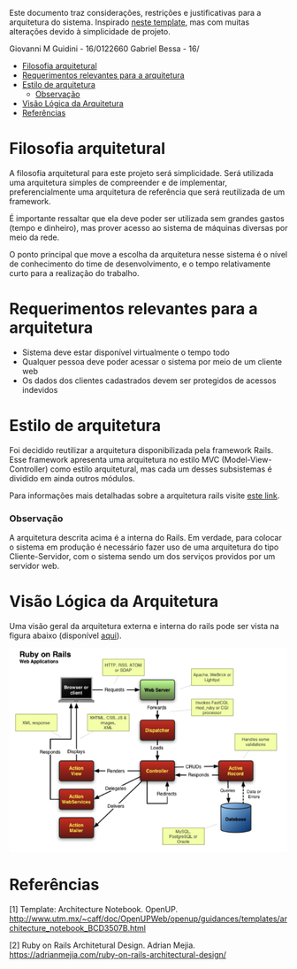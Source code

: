 Este documento traz considerações, restrições e justificativas para a arquitetura do sistema.
Inspirado [neste template](http://www.utm.mx/~caff/doc/OpenUPWeb/openup/guidances/templates/architecture_notebook_BCD3507B.html), mas com muitas alterações devido à simplicidade de projeto.

Giovanni M Guidini - 16/0122660
Gabriel Bessa      - 16/

- [Filosofia arquitetural](#filosofia-arquitetural)
- [Requerimentos relevantes para a arquitetura](#requerimentos-relevantes-para-a-arquitetura)
- [Estilo de arquitetura](#estilo-de-arquitetura)
    - [Observação](#observa%C3%A7%C3%A3o)
- [Visão Lógica da Arquitetura](#vis%C3%A3o-l%C3%B3gica-da-arquitetura)
- [Referências](#refer%C3%AAncias)
  
# Filosofia arquitetural

A filosofia arquitetural para este projeto será simplicidade. Será utilizada uma arquitetura simples de compreender e de implementar, preferencialmente uma arquitetura de referência que será reutilizada de um framework.

É importante ressaltar que ela deve poder ser utilizada sem grandes gastos (tempo e dinheiro), mas prover acesso ao sistema de máquinas diversas por meio da rede.

O ponto principal que move a escolha da arquitetura nesse sistema é o nível de conhecimento do time de desenvolvimento, e o tempo relativamente curto para a realização do trabalho.

# Requerimentos relevantes para a arquitetura

- Sistema deve estar disponível virtualmente o tempo todo
- Qualquer pessoa deve poder acessar o sistema por meio de um cliente web
- Os dados dos clientes cadastrados devem ser protegidos de acessos indevidos

# Estilo de arquitetura

Foi decidido reutilizar a arquitetura disponibilizada pela framework Rails. Esse framework apresenta uma arquitetura no estilo MVC (Model-View-Controller) como estilo arquitetural, mas cada um desses subsistemas é dividido em ainda outros módulos.

Para informações mais detalhadas sobre a arquitetura rails visite [este link](https://adrianmejia.com/ruby-on-rails-architectural-design/).

### Observação
A arquitetura descrita acima é a interna do Rails. Em verdade, para colocar o sistema em produção é necessário fazer uso de uma arquitetura do tipo Cliente-Servidor, com o sistema sendo um dos serviços providos por um servidor web.

# Visão Lógica da Arquitetura
Uma visão geral da arquitetura externa e interna do rails pode ser vista na figura abaixo (disponível [aqui](https://adrianmejia.com/images/rails_arch.png)).

![](assets/arquitetura_rails.png)

# Referências

[1] Template: Architecture Notebook. OpenUP. http://www.utm.mx/~caff/doc/OpenUPWeb/openup/guidances/templates/architecture_notebook_BCD3507B.html

[2] Ruby on Rails Architetural Design. Adrian Mejia. https://adrianmejia.com/ruby-on-rails-architectural-design/
